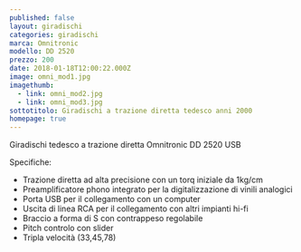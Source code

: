 ```yaml
---
published: false
layout: giradischi
categories: giradischi
marca: Omnitronic
modello: DD 2520
prezzo: 200
date: 2018-01-18T12:00:22.000Z
image: omni_mod1.jpg
imagethumb:
  - link: omni_mod2.jpg
  - link: omni_mod3.jpg
sottotitolo: Giradischi a trazione diretta tedesco anni 2000
homepage: true
---
```

Giradischi tedesco a trazione diretta Omnitronic DD 2520 USB

Specifiche:

- Trazione diretta ad alta precisione con un torq iniziale da 1kg/cm
- Preamplificatore phono integrato per la digitalizzazione di vinili analogici
- Porta USB per il collegamento con un computer
- Uscita di linea RCA per il collegamento con altri impianti hi-fi
- Braccio a forma di S con contrappeso regolabile
- Pitch controlo con slider
- Tripla velocità (33,45,78)
